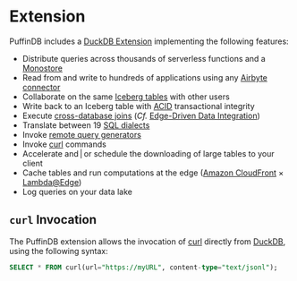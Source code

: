 # Extension

PuffinDB includes a [DuckDB Extension](https://duckdb.org/docs/extensions/overview.html) implementing the following features:

- Distribute queries across thousands of serverless functions and a [Monostore](Monostore.md)
- Read from and write to hundreds of applications using any [Airbyte connector](https://airbyte.com/connectors)
- Collaborate on the same [Iceberg tables](https://iceberg.apache.org/spec/) with other users
- Write back to an Iceberg table with [ACID](https://en.wikipedia.org/wiki/ACID) transactional integrity
- Execute [cross-database joins](Query%20Proxy.md#query-delegation) (*Cf.* [Edge-Driven Data Integration](../EDDI.md))
- Translate between 19 [SQL dialects](Query%20Proxy.md#dialect-translation)
- Invoke [remote query generators](Query%20Proxy.md)
- Invoke [curl](https://curl.se/) commands
- Accelerate and | or schedule the downloading of large tables to your client
- Cache tables and run computations at the edge ([Amazon CloudFront](https://aws.amazon.com/cloudfront/) × [Lambda@Edge](https://aws.amazon.com/lambda/edge/))
- Log queries on your data lake

## `curl` Invocation
The PuffinDB extension allows the invocation of [curl](https://curl.se/) directly from [DuckDB](https://duckdb.org/), using the following syntax:

```sql
SELECT * FROM curl(url="https://myURL", content-type="text/jsonl");
```
